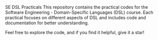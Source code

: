 SE DSL Practicals
This repository contains the practical codes for the Software Engineering - Domain-Specific Languages (DSL) course. Each practical focuses on different aspects of DSL and includes code and documentation for better understanding.

Feel free to explore the code, and if you find it helpful, give it a star!
